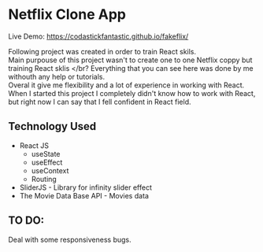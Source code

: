 # Netflix Clone App
Live Demo: https://codastickfantastic.github.io/fakeflix/

Following project was created in order to train React skils. </br>
Main purpouse of this project wasn't to create one to one Netflix coppy but training React sklis </br?
Everything that you can see here was done by me withouth any help or tutorials.</br> 
Overal it give me flexibility and a lot of experience in working with React. </br >
When I started this project I completely didn't know how to work with React, but right now I can say that I fell confident in React field. 

## Technology Used
  * React JS
    * useState
    * useEffect
    * useContext
    * Routing
  * SliderJS - Library for infinity slider effect
  * The Movie Data Base API - Movies data 
  
## TO DO: 
Deal with some responsiveness bugs. 


